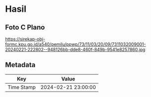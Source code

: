 # Hasil

## Foto C Plano

https://sirekap-obj-formc.kpu.go.id/a540/pemilu/ppwp/73/11/03/20/09/7311032009001-20240221-222802--948126bb-dde8-460f-849b-9541e8257860.jpg


## Metadata

| Key        | Value               |
| ---------- | ------------------- |
| Time Stamp | 2024-02-21 23:00:00 |



